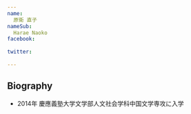 ```yaml
---
name:
  原衛 直子
nameSub:
  Harae Naoko
facebook:
 
twitter:
  
---
```




## Biography

- 2014年  慶應義塾大学文学部人文社会学科中国文学専攻に入学